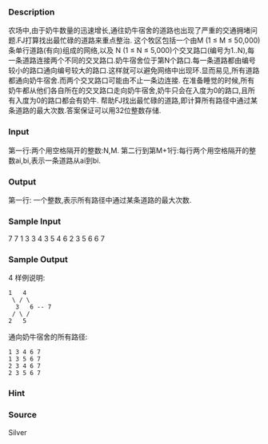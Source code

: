
### Description
农场中,由于奶牛数量的迅速增长,通往奶牛宿舍的道路也出现了严重的交通拥堵问题.FJ打算找出最忙碌的道路来重点整治. 这个牧区包括一个由M (1 ≤ M ≤ 50,000)条单行道路(有向)组成的网络,以及 N (1 ≤ N ≤ 5,000)个交叉路口(编号为1..N),每一条道路连接两个不同的交叉路口.奶牛宿舍位于第N个路口.每一条道路都由编号较小的路口通向编号较大的路口.这样就可以避免网络中出现环.显而易见,所有道路都通向奶牛宿舍.而两个交叉路口可能由不止一条边连接. 在准备睡觉的时候,所有奶牛都从他们各自所在的交叉路口走向奶牛宿舍,奶牛只会在入度为0的路口,且所有入度为0的路口都会有奶牛. 帮助FJ找出最忙碌的道路,即计算所有路径中通过某条道路的最大次数.答案保证可以用32位整数存储. 
### Input
第一行:两个用空格隔开的整数:N,M. 
第二行到第M+1行:每行两个用空格隔开的整数ai,bi,表示一条道路从ai到bi.
### Output
第一行: 一个整数,表示所有路径中通过某条道路的最大次数. 
### Sample Input
7 7
1 3
3 4
3 5
4 6
2 3
5 6
6 7

### Sample Output
4
样例说明: 

    1   4
     \ / \
      3   6 -- 7
     / \ /
    2   5
通向奶牛宿舍的所有路径: 

    1 3 4 6 7
    1 3 5 6 7
    2 3 4 6 7
    2 3 5 6 7

### Hint

### Source
Silver